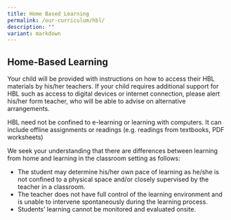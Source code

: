 ```yaml
---
title: Home Based Learning
permalink: /our-curriculum/hbl/
description: ""
variant: markdown
---
```

## Home-Based Learning

Your child will be provided with instructions on how to access their HBL materials by his/her teachers. If your child requires additional support for HBL such as access to digital devices or internet connection, please alert his/her form teacher, who will be able to advise on alternative arrangements.

HBL need not be confined to e-learning or learning with computers. It can include offline assignments or readings (e.g. readings from textbooks, PDF worksheets)

We seek your understanding that there are differences between learning from home and learning in the classroom setting as follows:

*   The student may determine his/her own pace of learning as he/she is not confined to a physical space and/or closely supervised by the teacher in a classroom.
*   The teacher does not have full control of the learning environment and is unable to intervene spontaneously during the learning process.
*   Students’ learning cannot be monitored and evaluated onsite.
